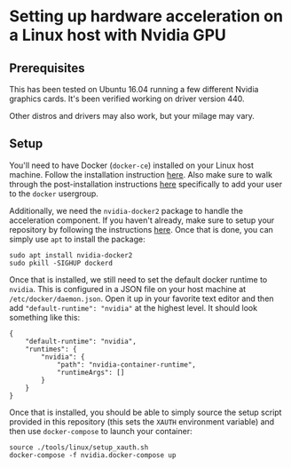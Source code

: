 # Setting up hardware acceleration on a Linux host with Nvidia GPU

## Prerequisites

This has been tested on Ubuntu 16.04 running a few different Nvidia graphics cards. It's been verified working on driver version 440.

Other distros and drivers may also work, but your milage may vary.

## Setup

You'll need to have Docker (`docker-ce`) installed on your Linux host machine. Follow the installation instruction [here](https://docs.docker.com/install/linux/docker-ce/ubuntu/). Also make sure to walk through the post-installation instructions [here](https://docs.docker.com/install/linux/linux-postinstall/) specifically to add your user to the `docker` usergroup.

Additionally, we need the `nvidia-docker2` package to handle the acceleration component. If you haven't already, make sure to setup your repository by following the instructions [here](https://nvidia.github.io/nvidia-docker/). Once that is done, you can simply use `apt` to install the package:

```
sudo apt install nvidia-docker2
sudo pkill -SIGHUP dockerd
```
Once that is installed, we still need to set the default docker runtime to `nvidia`. This is configured in a JSON file on your host machine at `/etc/docker/daemon.json`. Open it up in your favorite text editor and then add `"default-runtime": "nvidia"` at the highest level. It should look something like this:

```
{
    "default-runtime": "nvidia",
    "runtimes": {
        "nvidia": {
            "path": "nvidia-container-runtime",
            "runtimeArgs": []
        }
    }
}
```

Once that is installed, you should be able to simply source the setup script provided in this repository (this sets the `XAUTH` environment variable) and then use `docker-compose` to launch your container:

```
source ./tools/linux/setup_xauth.sh
docker-compose -f nvidia.docker-compose up
```
